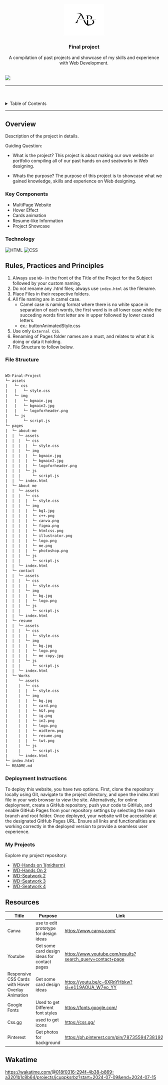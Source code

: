 <a name="readme-top">

<br/>

<br />
<div align="center">
  <a href="https://github.com/zyx-0314/">
    <img src="./assets/img/logo.png" width="130" height="100">
  </a>

  <h3 align="center">Final project</h3>
</div>

<div align="center">
 A compilation of past projects and showcase of my skills and experience with Web Development.
</div>

<br />

![](https://visit-counter.vercel.app/counter.png?page=Aviona05/WD-Finals)

---

<br />
<br />


<details>
  <summary>Table of Contents</summary>
  <ol>
    <li>
      <a href="#overview">Overview</a>
      <ol>
        <li>
          <a href="#key-components">Key Components</a>
        </li>
        <li>
          <a href="#technology">Technology</a>
        </li>
      </ol>
    </li>
    <li>
      <a href="#rule,-practices-and-principles">Rules, Practices and Principles</a>
    </li>
     <li>
      <a href="#deployment-instructions">Resources</a>
    </li>
     <li>
      <a href="#my-projects">Resources</a>
    </li>
    <li>
      <a href="#resources">Resources</a>
    </li>
     <li>
      <a href="#wakatime">Resources</a>
    </li>
  </ol>
</details>

---

## Overview



Description of the project in details.

Guiding Question:
- What is the project? This project is about making our own website or portfolio compiling all of our past hands on and seatworks in Web designing.

- Whats the purpose? The purpose of this project is to showcase what we gained knowledge, skills and experience on Web designing. 

### Key Components
- MultiPage Website
- Hover Effect
- Cards animation
- Resume-like Information
- Project Showcase

### Technology
![HTML](https://img.shields.io/badge/HTML-E34F26?style=for-the-badge&logo=html5&logoColor=white)
![CSS](https://img.shields.io/badge/CSS-1572B6?style=for-the-badge&logo=css3&logoColor=white)


## Rules, Practices and Principles
1. Always use `WD-` in the front of the Title of the Project for the Subject followed by your custom naming.
2. Do not rename any .html files; always use `index.html` as the filename.
3. Place Files in their respective folders.
4. All file naming are in camel case.
   - Camel case is naming format where there is no white space in separation of each words, the first word is in all lower case while the succeding words first letter are in upper followed by lower cased letters.
   - ex.: buttonAnimatedStyle.css
5. Use only `External CSS`.
6. Renaming of Pages folder names are a must, and relates to what it is doing or data it holding.
7. File Structure to follow below.

### File Structure

```

WD-Final-Project
└─ assets
|   └─ css
|   |   └─ style.css
|   └─ img
|   |   └─ bgmain.jpg
|   |   └─ bgmain2.jpg
|   |   └─ logoforheader.png
|   └─ js
|       └─ script.js
└─ pages
|  └─ about-me
|  |  └─ assets
|  |  |  └─ css
|  |  |  |  └─ style.css
|  |  |  └─ img
|  |  |  |  └─ bgmain.jpg
|  |  |  |  └─ bgmain2.jpg
|  |  |  |  └─ logoforheader.png
|  |  |  └─ js
|  |  |     └─ script.js
|  |  └─ index.html
|  └─ About me
|  |  └─ assets
|  |  |  └─ css
|  |  |  |  └─ style.css
|  |  |  └─ img
|  |  |  |  └─ bg1.jpg
|  |  |  |  └─ c++.png
|  |  |  |  └─ canva.png
|  |  |  |  └─ figma.png
|  |  |  |  └─ htmlcss.png
|  |  |  |  └─ illustrator.png
|  |  |  |  └─ logo.png
|  |  |  |  └─ me.png
|  |  |  |  └─ photoshop.png
|  |  |  └─ js
|  |  |     └─ script.js
|  |  └─ index.html
|  └─ contact
|  |  └─ assets
|  |  |  └─ css
|  |  |  |  └─ style.css
|  |  |  └─ img
|  |  |  |  └─ bg.jpg
|  |  |  |  └─ logo.png
|  |  |  └─ js
|  |  |     └─ script.js
|  |  └─ index.html
|  └─ resume
|  |  └─ assets
|  |  |  └─ css
|  |  |  |  └─ style.css
|  |  |  └─ img
|  |  |  |  └─ bg.jpg
|  |  |  |  └─ logo.png
|  |  |  |  └─ me copy.jpg
|  |  |  └─ js
|  |  |     └─ script.js
|  |  └─ index.html
|  └─ Works
|     └─ assets
|     |  └─ css
|     |  |  └─ style.css
|     |  └─ img
|     |  |  └─ bg.jpg
|     |  |  └─ card.png
|     |  |  └─ h&f.png
|     |  |  └─ ig.png
|     |  |  └─ in2.png
|     |  |  └─ logo.png
|     |  |  └─ midterm.png
|     |  |  └─ resume.png
|     |  |  └─ twt.png
|     |  └─ js
|     |     └─ script.js
|     └─ index.html
└─ index.html
└─ README.md
```
### Deployment Instructions

To deploy this website, you have two options. First, clone the repository locally using Git, navigate to the project directory, and open the index.html file in your web browser to view the site. Alternatively, for online deployment, create a GitHub repository, push your code to GitHub, and enable GitHub Pages from your repository settings by selecting the main branch and root folder. Once deployed, your website will be accessible at the designated GitHub Pages URL. Ensure all links and functionalities are working correctly in the deployed version to provide a seamless user experience.

### My Projects
Explore my project repository: 
- [WD-Hands on 1(midterm)](https://aviona05.github.io/WD-MIDTERM/)
- [WD-Hands On 2](https://aviona05.github.io/WD-HANDS-ON-2/)
- [WD-Seatwork 2](https://aviona05.github.io/WD-Bernil_SW2/)
- [WD-Seatwork 3](https://aviona05.github.io/WD-SEATWORK-3/)
- [WD-Seatwork 4](https://aviona05.github.io/WD-SEATWORK4/)
## Resources

| Title | Purpose | Link |
|-|-|-|
|Canva|use to edit prototype for design ideas|https://www.canva.com/|
|Youtube|Get some card design ideas for contact pages|https://www.youtube.com/results?search_query=contact+page|
|Responsive CSS Cards with Hover Overlay Animation|Get some card design ideas|https://youtu.be/c-6XRnYHbkw?si=e119AOUA_W7eo_YY|
|Google Fonts|Used to get Different font styles|https://fonts.google.com/|
|Css.gg|used to get icons |https://css.gg/|
|Pinterest|Get photos for background|https://ph.pinterest.com/pin/787355947381928979/|

## Wakatime
https://wakatime.com/@018f0316-294f-4b38-b869-a3201b1c8b64/projects/jcuppksrbz?start=2024-07-09&end=2024-07-15 